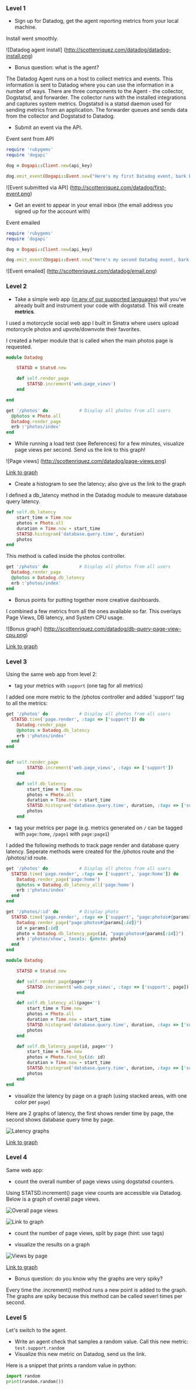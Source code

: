 ### Level 1

* Sign up for Datadog, get the agent reporting metrics from your local machine.

Install went smoothly.

![Datadog agent install] (http://scottenriquez.com/datadog/datadog-install.png)

* Bonus question: what is the agent?

The Datadog Agent runs on a host to collect metrics and events. This information is sent to Datadog where you can use the information in a number of ways. There are three components to the Agent - the collector, Dogstatsd, and forwarder. The collector runs with the installed integrations and captures system metrics. Dogstatsd is a statsd daemon used for sending metrics from an application. The forwarder queues and sends data from the collector and Dogstatsd to Datadog.

* Submit an event via the API.

Event sent from API

```ruby
require 'rubygems'
require 'dogapi'

dog = Dogapi::Client.new(api_key)

dog.emit_event(Dogapi::Event.new("Here's my first Datadog event, bark bark", :msg_title => 'Bark'))
```

![Event submitted via API] (http://scottenriquez.com/datadog/first-event.png)

* Get an event to appear in your email inbox (the email address you signed up for the account with)

Event emailed

```ruby
require 'rubygems'
require 'dogapi'

dog = Dogapi::Client.new(api_key)

dog.emit_event(Dogapi::Event.new("Here's my second Datadog event, bark bark @sjenriquez@gmail.com", :msg_title => 'Bark', :priority => 'high', :alert_type=> 'success'))
```

![Event emailed] (http://scottenriquez.com/datadog/email.png)


### Level 2

* Take a simple web app ([in any of our supported languages](http://docs.datadoghq.com/libraries/)) that you've already built and instrument your code with dogstatsd. This will create **metrics**.

I used a motorcycle social web app I built in Sinatra where users upload motorcycle photos and upvote/downvote their favorites.

I created a helper module that is called when the main photos page is requested.

```ruby
module Datadog

	STATSD = Statsd.new

	def self.render_page
		STATSD.increment('web.page_views')
	end

end
```

```ruby
get '/photos' do            # Display all photos from all users
  @photos = Photo.all
  Datadog.render_page
  erb :'photos/index'
end
```

* While running a load test (see References) for a few minutes, visualize page views per second. Send us the link to this graph!

![Page views] (http://scottenriquez.com/datadog/page-views.png)

[Link to graph](https://app.datadoghq.com/dash/integration/custom%3Aweb?from_ts=1427240500666&to_ts=1427242634000&tile_size=m&tpl_var_scope=*)

* Create a histogram to see the latency; also give us the link to the graph

I defined a db_latency method in the Datadog module to measure database query latency.

```ruby
def self.db_latency
	start_time = Time.now
	photos = Photo.all
	duration = Time.now - start_time
	STATSD.histogram('database.query.time', duration)
	photos
end
```

This method is called inside the photos controller.
```ruby
get '/photos' do            # Display all photos from all users
  Datadog.render_page
  @photos = Datadog.db_latency
  erb :'photos/index'
end
```

* Bonus points for putting together more creative dashboards.

I combined a few metrics from all the ones available so far. This overlays Page Views, DB latency, and System CPU usage.

![Bonus graph] (http://scottenriquez.com/datadog/db-query-page-view-cpu.png)

[Link to graph](https://app.datadoghq.com/dash/44175/custom-metrics---database-cloned?from_ts=1427240838571&to_ts=1427242705238&tile_size=m&fullscreen=57437774)

### Level 3

Using the same web app from level 2:
* tag your metrics with `support` (one tag for all metrics)

I added one more metric to the /photos controller and added 'support' tag to all the metrics:

```ruby
get '/photos' do            # Display all photos from all users
  STATSD.time('page.render', :tags => ['support']) do
    Datadog.render_page
    @photos = Datadog.db_latency
    erb :'photos/index'
  end
end


def self.render_page
		STATSD.increment('web.page_views', :tags => ['support'])
	end

	def self.db_latency
		start_time = Time.now
		photos = Photo.all
		duration = Time.now - start_time
		STATSD.histogram('database.query.time', duration, :tags => ['support'])
		photos
	end
```

* tag your metrics per page (e.g. metrics generated on `/` can be tagged with `page:home`, `/page1` with  `page:page1`)

I added the following methods to track page render and database query latency. Seperate methods were created for the /photos route and the /photos/:id route.

```ruby
get '/photos' do            # Display all photos from all users
  STATSD.time('page.render', :tags => ['support', 'page:home']) do
    Datadog.render_page('page:home')
    @photos = Datadog.db_latency_all('page:home')
    erb :'photos/index'
  end
end

get '/photos/:id' do        # Display photo
  STATSD.time('page.render', :tags => ['support', "page:photos#{params[:id]}"]) do
    Datadog.render_page("page:photos#{params[:id]}")
    id = params[:id]
    photo = Datadog.db_latency_page(id, "page:photos#{params[:id]}")
    erb :'photos/show', locals: {photo: photo}
  end
end
```

```ruby
module Datadog

	STATSD = Statsd.new

	def self.render_page(page='')
		STATSD.increment('web.page_views', :tags => ['support', page])
	end

	def self.db_latency_all(page='')
		start_time = Time.now
		photos = Photo.all
		duration = Time.now - start_time
		STATSD.histogram('database.query.time', duration, :tags => ['support', page])
		photos
	end

	def self.db_latency_page(id, page='')
		start_time = Time.now
		photos = Photo.find_by(id: id)
		duration = Time.now - start_time
		STATSD.histogram('database.query.time', duration, :tags => ['support', page])
		photos
	end
end
```

* visualize the latency by page on a graph (using stacked areas, with one color per `page`)

Here are 2 graphs of latency, the first shows render time by page, the second shows database query time by page.

![Latency graphs](http://scottenriquez.com/datadog/page-render-database-latency.png)

[Link to graph](https://app.datadoghq.com/dash/44154/page-views?from_ts=1427302013338&to_ts=1427302729535&tile_size=m)

### Level 4

Same web app:
* count the overall number of page views using dogstatsd counters.

Using STATSD.increment() page view counts are accessible via Datadog. Below is a graph of overall page views.

![Overall page views](http://scottenriquez.com/datadog/overall-page-views.png)

![Link to graph](https://app.datadoghq.com/dash/44249/custom-metrics---web-cloned?from_ts=1427299355158&to_ts=1427299674049&tile_size=m)

* count the number of page views, split by page (hint: use tags)

* visualize the results on a graph

![Views by page](http://scottenriquez.com/datadog/views-by-page.png)

[Link to graph](https://app.datadoghq.com/dash/44249/custom-metrics---web-cloned?from_ts=1427299337823&to_ts=1427299637823&tile_size=m)

* Bonus question: do you know why the graphs are very spiky?

Every time the .increment() method runs a new point is added to the graph. The graphs are spiky because this method can be called severl times per second.
 
### Level 5

Let's switch to the agent.

* Write an agent check that samples a random value. Call this new metric: `test.support.random`
* Visualize this new metric on Datadog, send us the link.

Here is a snippet that prints a random value in python:

```python
import random
print(random.random())
```